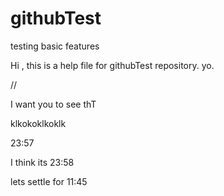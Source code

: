 # githubTest

testing basic features

Hi , this is a help file for githubTest repository.
yo.

//

I want you to see thT




klkokoklkoklk

23:57

I think its 23:58


lets settle for 11:45
